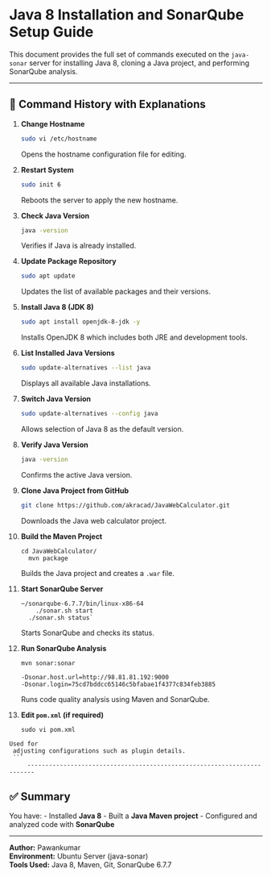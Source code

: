 # Java 8 Installation and SonarQube Setup Guide

This document provides the full set of commands executed on the
`java-sonar` server for installing Java 8, cloning a Java project, and
performing SonarQube analysis.

------------------------------------------------------------------------

## 🧰 Command History with Explanations

1.  **Change Hostname**

    ``` bash
    sudo vi /etc/hostname
    ```

    Opens the hostname configuration file for editing.

2.  **Restart System**

    ``` bash
    sudo init 6
    ```

    Reboots the server to apply the new hostname.

3.  **Check Java Version**

    ``` bash
    java -version
    ```

    Verifies if Java is already installed.

4.  **Update Package Repository**

    ``` bash
    sudo apt update
    ```

    Updates the list of available packages and their versions.

5.  **Install Java 8 (JDK 8)**

    ``` bash
    sudo apt install openjdk-8-jdk -y
    ```

    Installs OpenJDK 8 which includes both JRE and development tools.

6.  **List Installed Java Versions**

    ``` bash
    sudo update-alternatives --list java
    ```

    Displays all available Java installations.

7.  **Switch Java Version**

    ``` bash
    sudo update-alternatives --config java
    ```

    Allows selection of Java 8 as the default version.

8.  **Verify Java Version**

    ``` bash
    java -version
    ```

    Confirms the active Java version.

9.  **Clone Java Project from GitHub**

    ``` bash
    git clone https://github.com/akracad/JavaWebCalculator.git
    ```

    Downloads the Java web calculator project.

10. **Build the Maven Project**
    ```
    cd JavaWebCalculator/
      mvn package
    ```
    Builds the Java
    project and creates a `.war` file.

12. **Start SonarQube Server**
    ```
    ~/sonarqube-6.7.7/bin/linux-x86-64
        ./sonar.sh start
      ./sonar.sh status`
    ```
    Starts SonarQube and checks its status.

13. **Run SonarQube Analysis**
    ```
    mvn sonar:sonar
    
    -Dsonar.host.url=http://98.81.81.192:9000
    -Dsonar.login=75cd7bddcc65146c5bfabae1f4377c834feb3885
    ```
    Runs code quality analysis using Maven and SonarQube.

14. **Edit `pom.xml` (if required)**
    ```
    sudo vi pom.xml
   ```
   Used for
    adjusting configurations such as plugin details.
    ```
        ------------------------------------------------------------------------
```
## ✅ Summary

You have: - Installed **Java 8** - Built a **Java Maven project** -
Configured and analyzed code with **SonarQube**

------------------------------------------------------------------------

**Author:** Pawankumar\
**Environment:** Ubuntu Server (java-sonar)\
**Tools Used:** Java 8, Maven, Git, SonarQube 6.7.7
